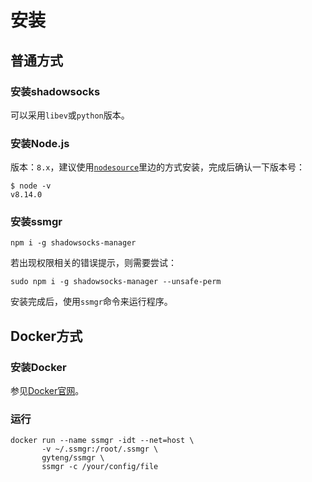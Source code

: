 # 安装

## 普通方式

### 安装shadowsocks

可以采用`libev`或`python`版本。

### 安装Node.js

版本：`8.x`，建议使用[`nodesource`](https://github.com/nodesource/distributions)里边的方式安装，完成后确认一下版本号：

```shell
$ node -v
v8.14.0
```

### 安装ssmgr

```shell
npm i -g shadowsocks-manager
```
若出现权限相关的错误提示，则需要尝试：
```shell
sudo npm i -g shadowsocks-manager --unsafe-perm
```
安装完成后，使用`ssmgr`命令来运行程序。

## Docker方式

### 安装Docker

参见[Docker官网](https://docs.docker.com/install/)。

### 运行

```shell
docker run --name ssmgr -idt --net=host \
       -v ~/.ssmgr:/root/.ssmgr \
       gyteng/ssmgr \
       ssmgr -c /your/config/file
```